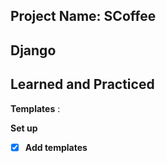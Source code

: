 ## Project Name: SCoffee
## Django

## Learned and Practiced 

 **Templates** :

 **Set up**
 

- [x] **Add templates**
